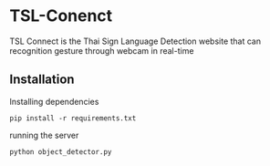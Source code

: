 # TSL-Conenct
TSL Connect is the Thai Sign Language Detection website that can recognition gesture through webcam in real-time 

## Installation
Installing dependencies
```
pip install -r requirements.txt
```

running the server
```
python object_detector.py
```
